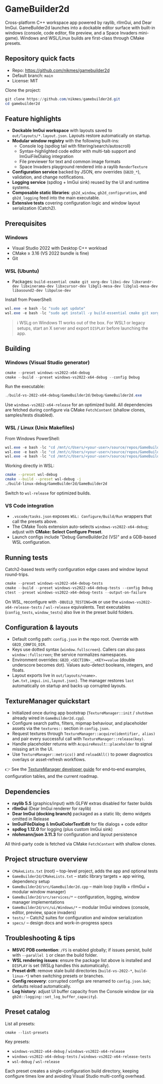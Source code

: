 # GameBuilder2d

Cross-platform C++ workspace app powered by raylib, rlImGui, and Dear ImGui. GameBuilder2d launches into a dockable editor surface with built-in windows (console, code editor, file preview, and a Space Invaders mini-game). Windows and WSL/Linux builds are first-class through CMake presets.

## Repository quick facts

- Repo: <https://github.com/nikmes/gamebuilder2d>
- Default branch: `main`
- License: MIT

Clone the project:

```powershell
git clone https://github.com/nikmes/gamebuilder2d.git
cd gamebuilder2d
```

## Feature highlights

- **Dockable ImGui workspace** with layouts saved to `out/layouts/*.layout.json`. Layouts restore automatically on startup.
- **Modular window registry** with the following built-ins:
  - Console log (spdlog tail with filtering/search/autoscroll)
  - Syntax-highlighted code editor with multi-tab support and ImGuiFileDialog integration
  - File previewer for text and common image formats
  - Space Invaders playground rendered into a raylib `RenderTexture`
- **Configuration service** backed by JSON, env overrides (`GB2D_*`), validation, and change notifications.
- **Logging service** (spdlog + ImGui sink) reused by the UI and runtime systems.
- **Composable static libraries**: `gb2d_window`, `gb2d_configuration`, and `gb2d_logging` feed into the main executable.
- **Extensive tests** covering configuration logic and window layout serialization (Catch2).

## Prerequisites

### Windows

- Visual Studio 2022 with Desktop C++ workload
- CMake ≥ 3.16 (VS 2022 bundle is fine)
- Git

### WSL (Ubuntu)

- Packages: `build-essential cmake git xorg-dev libxi-dev libxrandr-dev libxinerama-dev libxcursor-dev libgl1-mesa-dev libglu1-mesa-dev libasound2-dev libpulse-dev`

Install from PowerShell:

```powershell
wsl.exe -e bash -lc "sudo apt update"
wsl.exe -e bash -lc "sudo apt install -y build-essential cmake git xorg-dev libxi-dev libxrandr-dev libxinerama-dev libxcursor-dev libgl1-mesa-dev libglu1-mesa-dev libasound2-dev libpulse-dev"
```

> ℹ️ WSLg on Windows 11 works out of the box. For WSL1 or legacy setups, start an X server and export `DISPLAY` before launching the app.

## Building

### Windows (Visual Studio generator)

```powershell
cmake --preset windows-vs2022-x64-debug
cmake --build --preset windows-vs2022-x64-debug --config Debug
```

Run the executable:

```powershell
./build-vs-2022-x64-debug/GameBuilder2d/Debug/GameBuilder2d.exe
```

Use `windows-vs2022-x64-release` for an optimized build. All dependencies are fetched during configure via CMake `FetchContent` (shallow clones, samples/tests disabled).

### WSL / Linux (Unix Makefiles)

From Windows PowerShell:

```powershell
wsl.exe -e bash -lc "cd /mnt/c/Users/<your-user>/source/repos/GameBuilder2d && cmake --preset wsl-debug"
wsl.exe -e bash -lc "cd /mnt/c/Users/<your-user>/source/repos/GameBuilder2d && cmake --build --preset wsl-debug -j"
wsl.exe -e bash -lc "cd /mnt/c/Users/<your-user>/source/repos/GameBuilder2d/build-linux-debug/GameBuilder2d && ./GameBuilder2d"
```

Working directly in WSL:

```bash
cmake --preset wsl-debug
cmake --build --preset wsl-debug -j
./build-linux-debug/GameBuilder2d/GameBuilder2d
```

Switch to `wsl-release` for optimized builds.

### VS Code integration

- `.vscode/tasks.json` exposes `WSL: Configure/Build/Run` wrappers that call the presets above.
- The CMake Tools extension auto-selects `windows-vs2022-x64-debug`; adjust with **CMake: Select Configure Preset**.
- Launch configs include "Debug GameBuilder2d (VS)" and a GDB-based WSL configuration.

## Running tests

Catch2-based tests verify configuration edge cases and window layout round-trips.

```powershell
cmake --preset windows-vs2022-x64-debug-tests
cmake --build --preset windows-vs2022-x64-debug-tests --config Debug
ctest --preset windows-vs2022-x64-debug-tests --output-on-failure
```

On WSL, reconfigure with `-DBUILD_TESTING=ON` or use the `windows-vs2022-x64-release-tests` / `wsl-release` equivalents. Test executables (`config_tests`, `window_tests`) also live in the preset build folders.

## Configuration & layouts

- Default config path: `config.json` in the repo root. Override with `GB2D_CONFIG_DIR`.
- Keys use dotted syntax (`window.fullscreen`). Callers can also pass `window::fullscreen`; the service normalizes namespaces.
- Environment overrides: `GB2D_<SECTION>__<KEY>=value` (double underscore becomes dot). Values auto-detect booleans, integers, and floats.
- Layout exports live in `out/layouts/<name>.{wm.txt,imgui.ini,layout.json}`. The manager restores `last` automatically on startup and backs up corrupted layouts.

## TextureManager quickstart

- Initialized once during app bootstrap (`TextureManager::init` / `shutdown` already wired in `GameBuilder2d.cpp`).
- Configure search paths, filters, mipmap behaviour, and placeholder assets via the `textures::` section in `config.json`.
- Request textures through `TextureManager::acquire(identifier, alias)` and pair every successful call with `TextureManager::release(key)`.
- Handle placeholder returns with `AcquireResult::placeholder` to signal missing art in the UI.
- Use `TextureManager::metrics()` and `reloadAll()` to power diagnostics overlays or asset-refresh workflows.

👉 See the [TextureManager developer guide](GameBuilder2d/docs/texture-manager.md) for end‑to‑end examples, configuration tables, and the current roadmap.

## Dependencies

- **raylib 5.5** (graphics/input) with GLFW extras disabled for faster builds
- **rlImGui** (Dear ImGui renderer for raylib)
- **Dear ImGui (docking branch)** packaged as a static lib; demo widgets omitted in Release
- **ImGuiFileDialog** & **ImGuiColorTextEdit** for file dialogs + code editor
- **spdlog 1.12.0** for logging (plus custom ImGui sink)
- **nlohmann/json 3.11.3** for configuration and layout persistence

All third-party code is fetched via CMake `FetchContent` with shallow clones.

## Project structure overview

- `CMakeLists.txt` (root) – top-level project, adds the app and optional tests
- `GameBuilder2d/CMakeLists.txt` – static library targets + app wiring, dependency setup
- `GameBuilder2d/src/GameBuilder2d.cpp` – main loop (raylib + rlImGui + modular window manager)
- `GameBuilder2d/src/services/*` – configuration, logging, window manager implementations
- `GameBuilder2d/src/ui/Windows/*` – modular ImGui windows (console, editor, preview, space invaders)
- `tests/` – Catch2 suites for configuration and window serialization
- `specs/` – design docs and work-in-progress specs

## Troubleshooting & tips

- **MSVC PDB contention**: `/FS` is enabled globally; if issues persist, build with `--parallel 1` or clean the build folder.
- **WSL rendering issues**: ensure the package list above is installed and `DISPLAY` is set (WSLg handles this automatically).
- **Preset drift**: remove stale build directories (`build-vs-2022-*`, `build-linux-*`) when switching presets or branches.
- **Config recovery**: corrupted configs are renamed to `config.json.bak`; defaults reload automatically.
- **Log history**: adjust UI buffer capacity from the Console window (or via `gb2d::logging::set_log_buffer_capacity`).

## Preset catalog

List all presets:

```powershell
cmake --list-presets
```

Key presets:

- `windows-vs2022-x64-debug` / `windows-vs2022-x64-release`
- `windows-vs2022-x64-debug-tests` / `windows-vs2022-x64-release-tests`
- `wsl-debug` / `wsl-release`

Each preset creates a single-configuration build directory, keeping configure times low and avoiding Visual Studio multi-config overhead.

